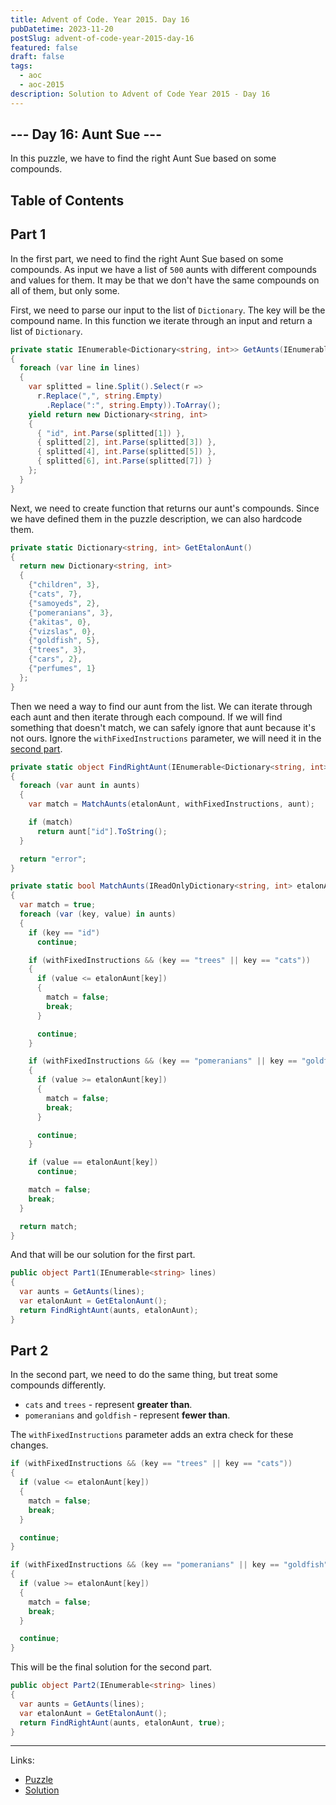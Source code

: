```yaml
---
title: Advent of Code. Year 2015. Day 16
pubDatetime: 2023-11-20
postSlug: advent-of-code-year-2015-day-16
featured: false
draft: false
tags:
  - aoc
  - aoc-2015
description: Solution to Advent of Code Year 2015 - Day 16
---
```


## --- Day 16: Aunt Sue ---

In this puzzle, we have to find the right Aunt Sue based on some compounds.

## Table of Contents

## Part 1

In the first part, we need to find the right Aunt Sue based on some compounds. As input we have a list of `500` aunts with different compounds and values for them. It may be that we don't have the same compounds on all of them, but only some.

First, we need to parse our input to the list of `Dictionary`. The key will be the compound name. In this function we iterate through an input and return a list of `Dictionary`.

```csharp
private static IEnumerable<Dictionary<string, int>> GetAunts(IEnumerable<string> lines)
{
  foreach (var line in lines)
  {
    var splitted = line.Split().Select(r =>
      r.Replace(",", string.Empty)
        .Replace(":", string.Empty)).ToArray();
    yield return new Dictionary<string, int>
    {
      { "id", int.Parse(splitted[1]) },
      { splitted[2], int.Parse(splitted[3]) },
      { splitted[4], int.Parse(splitted[5]) },
      { splitted[6], int.Parse(splitted[7]) }
    };
  }
}
```

Next, we need to create function that returns our aunt's compounds. Since we have defined them in the puzzle description, we can also hardcode them.

```csharp
private static Dictionary<string, int> GetEtalonAunt()
{
  return new Dictionary<string, int>
  {
    {"children", 3},
    {"cats", 7},
    {"samoyeds", 2},
    {"pomeranians", 3},
    {"akitas", 0},
    {"vizslas", 0},
    {"goldfish", 5},
    {"trees", 3},
    {"cars", 2},
    {"perfumes", 1}
  };
}
```

Then we need a way to find our aunt from the list. We can iterate through each aunt and then iterate through each compound. If we will find something that doesn't match, we can safely ignore that aunt because it's not ours. Ignore the `withFixedInstructions` parameter, we will need it in the [second part](#part-2).

```csharp
private static object FindRightAunt(IEnumerable<Dictionary<string, int>> aunts, IReadOnlyDictionary<string, int> etalonAunt, bool withFixedInstructions = false)
{
  foreach (var aunt in aunts)
  {
    var match = MatchAunts(etalonAunt, withFixedInstructions, aunt);

    if (match)
      return aunt["id"].ToString();
  }

  return "error";
}

private static bool MatchAunts(IReadOnlyDictionary<string, int> etalonAunt, bool withFixedInstructions, Dictionary<string, int> aunts)
{
  var match = true;
  foreach (var (key, value) in aunts)
  {
    if (key == "id")
      continue;

    if (withFixedInstructions && (key == "trees" || key == "cats"))
    {
      if (value <= etalonAunt[key])
      {
        match = false;
        break;
      }

      continue;
    }

    if (withFixedInstructions && (key == "pomeranians" || key == "goldfish"))
    {
      if (value >= etalonAunt[key])
      {
        match = false;
        break;
      }

      continue;
    }

    if (value == etalonAunt[key])
      continue;

    match = false;
    break;
  }

  return match;
}
```

And that will be our solution for the first part.

```csharp
public object Part1(IEnumerable<string> lines)
{
  var aunts = GetAunts(lines);
  var etalonAunt = GetEtalonAunt();
  return FindRightAunt(aunts, etalonAunt);
}
```

## Part 2

In the second part, we need to do the same thing, but treat some compounds differently.

- `cats` and `trees` - represent **greater than**.
- `pomeranians` and `goldfish` - represent **fewer than**.

The `withFixedInstructions` parameter adds an extra check for these changes.

```csharp
if (withFixedInstructions && (key == "trees" || key == "cats"))
{
  if (value <= etalonAunt[key])
  {
    match = false;
    break;
  }

  continue;
}

if (withFixedInstructions && (key == "pomeranians" || key == "goldfish"))
{
  if (value >= etalonAunt[key])
  {
    match = false;
    break;
  }

  continue;
}
```

This will be the final solution for the second part.

```csharp
public object Part2(IEnumerable<string> lines)
{
  var aunts = GetAunts(lines);
  var etalonAunt = GetEtalonAunt();
  return FindRightAunt(aunts, etalonAunt, true);
}
```

---

Links:

- [Puzzle](https://adventofcode.com/2015/day/15)
- [Solution](https://github.com/PDmatrix/advent-of-code/tree/master/CSharp/Solutions/2015/15)
